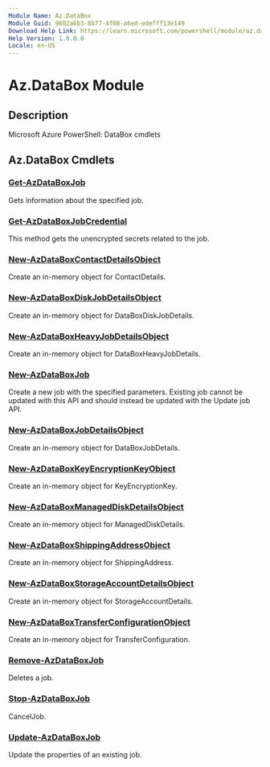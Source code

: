 ```yaml
---
Module Name: Az.DataBox
Module Guid: 9602a6b3-8b77-4f08-a6ed-edefff13e149
Download Help Link: https://learn.microsoft.com/powershell/module/az.databox
Help Version: 1.0.0.0
Locale: en-US
---
```


# Az.DataBox Module
## Description
Microsoft Azure PowerShell: DataBox cmdlets

## Az.DataBox Cmdlets
### [Get-AzDataBoxJob](Get-AzDataBoxJob.md)
Gets information about the specified job.

### [Get-AzDataBoxJobCredential](Get-AzDataBoxJobCredential.md)
This method gets the unencrypted secrets related to the job.

### [New-AzDataBoxContactDetailsObject](New-AzDataBoxContactDetailsObject.md)
Create an in-memory object for ContactDetails.

### [New-AzDataBoxDiskJobDetailsObject](New-AzDataBoxDiskJobDetailsObject.md)
Create an in-memory object for DataBoxDiskJobDetails.

### [New-AzDataBoxHeavyJobDetailsObject](New-AzDataBoxHeavyJobDetailsObject.md)
Create an in-memory object for DataBoxHeavyJobDetails.

### [New-AzDataBoxJob](New-AzDataBoxJob.md)
Create a new job with the specified parameters.
Existing job cannot be updated with this API and should instead be updated with the Update job API.

### [New-AzDataBoxJobDetailsObject](New-AzDataBoxJobDetailsObject.md)
Create an in-memory object for DataBoxJobDetails.

### [New-AzDataBoxKeyEncryptionKeyObject](New-AzDataBoxKeyEncryptionKeyObject.md)
Create an in-memory object for KeyEncryptionKey.

### [New-AzDataBoxManagedDiskDetailsObject](New-AzDataBoxManagedDiskDetailsObject.md)
Create an in-memory object for ManagedDiskDetails.

### [New-AzDataBoxShippingAddressObject](New-AzDataBoxShippingAddressObject.md)
Create an in-memory object for ShippingAddress.

### [New-AzDataBoxStorageAccountDetailsObject](New-AzDataBoxStorageAccountDetailsObject.md)
Create an in-memory object for StorageAccountDetails.

### [New-AzDataBoxTransferConfigurationObject](New-AzDataBoxTransferConfigurationObject.md)
Create an in-memory object for TransferConfiguration.

### [Remove-AzDataBoxJob](Remove-AzDataBoxJob.md)
Deletes a job.

### [Stop-AzDataBoxJob](Stop-AzDataBoxJob.md)
CancelJob.

### [Update-AzDataBoxJob](Update-AzDataBoxJob.md)
Update the properties of an existing job.

